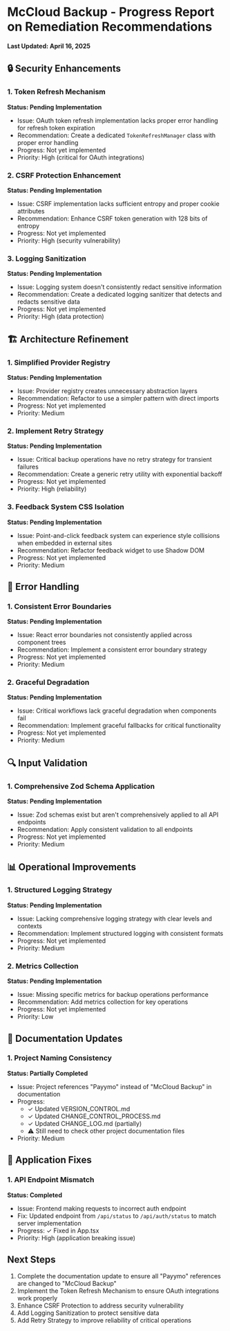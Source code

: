 # McCloud Backup - Progress Report on Remediation Recommendations
**Last Updated: April 16, 2025**

## 🔒 Security Enhancements

### 1. Token Refresh Mechanism
**Status: Pending Implementation**
- Issue: OAuth token refresh implementation lacks proper error handling for refresh token expiration
- Recommendation: Create a dedicated `TokenRefreshManager` class with proper error handling
- Progress: Not yet implemented
- Priority: High (critical for OAuth integrations)

### 2. CSRF Protection Enhancement
**Status: Pending Implementation**
- Issue: CSRF implementation lacks sufficient entropy and proper cookie attributes
- Recommendation: Enhance CSRF token generation with 128 bits of entropy
- Progress: Not yet implemented
- Priority: High (security vulnerability)

### 3. Logging Sanitization
**Status: Pending Implementation**
- Issue: Logging system doesn't consistently redact sensitive information
- Recommendation: Create a dedicated logging sanitizer that detects and redacts sensitive data
- Progress: Not yet implemented
- Priority: High (data protection)

## 🏗️ Architecture Refinement

### 1. Simplified Provider Registry
**Status: Pending Implementation**
- Issue: Provider registry creates unnecessary abstraction layers
- Recommendation: Refactor to use a simpler pattern with direct imports
- Progress: Not yet implemented
- Priority: Medium

### 2. Implement Retry Strategy
**Status: Pending Implementation**
- Issue: Critical backup operations have no retry strategy for transient failures
- Recommendation: Create a generic retry utility with exponential backoff
- Progress: Not yet implemented
- Priority: High (reliability)

### 3. Feedback System CSS Isolation
**Status: Pending Implementation**
- Issue: Point-and-click feedback system can experience style collisions when embedded in external sites
- Recommendation: Refactor feedback widget to use Shadow DOM
- Progress: Not yet implemented
- Priority: Medium

## 🔄 Error Handling

### 1. Consistent Error Boundaries
**Status: Pending Implementation**
- Issue: React error boundaries not consistently applied across component trees
- Recommendation: Implement a consistent error boundary strategy
- Progress: Not yet implemented
- Priority: Medium

### 2. Graceful Degradation
**Status: Pending Implementation**
- Issue: Critical workflows lack graceful degradation when components fail
- Recommendation: Implement graceful fallbacks for critical functionality
- Progress: Not yet implemented
- Priority: Medium

## 🔍 Input Validation

### 1. Comprehensive Zod Schema Application
**Status: Pending Implementation**
- Issue: Zod schemas exist but aren't comprehensively applied to all API endpoints
- Recommendation: Apply consistent validation to all endpoints
- Progress: Not yet implemented
- Priority: Medium

## 📊 Operational Improvements

### 1. Structured Logging Strategy
**Status: Pending Implementation**
- Issue: Lacking comprehensive logging strategy with clear levels and contexts
- Recommendation: Implement structured logging with consistent formats
- Progress: Not yet implemented
- Priority: Medium

### 2. Metrics Collection
**Status: Pending Implementation**
- Issue: Missing specific metrics for backup operations performance
- Recommendation: Add metrics collection for key operations
- Progress: Not yet implemented
- Priority: Low

## 📝 Documentation Updates

### 1. Project Naming Consistency
**Status: Partially Completed**
- Issue: Project references "Payymo" instead of "McCloud Backup" in documentation
- Progress:
  - ✓ Updated VERSION_CONTROL.md
  - ✓ Updated CHANGE_CONTROL_PROCESS.md
  - ✓ Updated CHANGE_LOG.md (partially)
  - ⚠️ Still need to check other project documentation files
- Priority: Medium

## 🐛 Application Fixes

### 1. API Endpoint Mismatch
**Status: Completed**
- Issue: Frontend making requests to incorrect auth endpoint
- Fix: Updated endpoint from `/api/status` to `/api/auth/status` to match server implementation
- Progress: ✓ Fixed in App.tsx
- Priority: High (application breaking issue)

## Next Steps

1. Complete the documentation update to ensure all "Payymo" references are changed to "McCloud Backup"
2. Implement the Token Refresh Mechanism to ensure OAuth integrations work properly
3. Enhance CSRF Protection to address security vulnerability
4. Add Logging Sanitization to protect sensitive data
5. Add Retry Strategy to improve reliability of critical operations